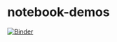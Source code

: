 # notebook-demos

[![Binder](http://20.54.111.10/badge_logo.svg)](http://20.54.111.10/v2/gh/wholmen/notebook-demos/HEAD)
